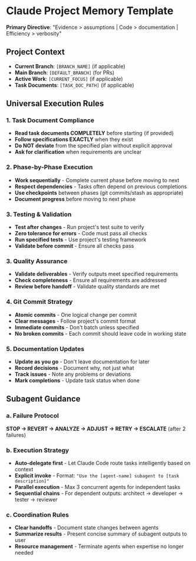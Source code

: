 # Claude Project Memory Template

**Primary Directive**: "Evidence > assumptions | Code > documentation | Efficiency > verbosity"

## Project Context

- **Current Branch**: `[BRANCH_NAME]` (if applicable)
- **Main Branch**: `[DEFAULT_BRANCH]` (for PRs)
- **Active Work**: `[CURRENT_FOCUS]` (if applicable)
- **Task Documents**: `[TASK_DOC_PATH]` (if applicable)

## Universal Execution Rules

### 1. Task Document Compliance

- **Read task documents COMPLETELY** before starting (if provided)
- **Follow specifications EXACTLY** when they exist
- **Do NOT deviate** from the specified plan without explicit approval
- **Ask for clarification** when requirements are unclear

### 2. Phase-by-Phase Execution

- **Work sequentially** - Complete current phase before moving to next
- **Respect dependencies** - Tasks often depend on previous completions
- **Use checkpoints** between phases (git commits/stash as appropriate)
- **Document progress** before moving to next phase

### 3. Testing & Validation

- **Test after changes** - Run project's test suite to verify
- **Zero tolerance for errors** - Code must pass all checks
- **Run specified tests** - Use project's testing framework
- **Validate before commit** - Ensure all checks pass

### 3. Quality Assurance

- **Validate deliverables** - Verify outputs meet specified requirements
- **Check completeness** - Ensure all requirements are addressed
- **Review before handoff** - Validate quality standards are met

### 4. Git Commit Strategy

- **Atomic commits** - One logical change per commit
- **Clear messages** - Follow project's commit format
- **Immediate commits** - Don't batch unless specified
- **No broken commits** - Each commit should leave code in working state

### 5. Documentation Updates

- **Update as you go** - Don't leave documentation for later
- **Record decisions** - Document why, not just what
- **Track issues** - Note any problems or deviations
- **Mark completions** - Update task status when done

## Subagent Guidance

### a. Failure Protocol

**STOP → REVERT → ANALYZE → ADJUST → RETRY → ESCALATE** (after 2 failures)

### b. Execution Strategy

- **Auto-delegate first** - Let Claude Code route tasks intelligently based on context
- **Explicit invoke** - Format: `"Use the [agent-name] subagent to [task description]"`
- **Parallel execution** - Max 3 concurrent agents for independent tasks
- **Sequential chains** - For dependent outputs: architect → developer → tester → reviewer

### c. Coordination Rules

- **Clear handoffs** - Document state changes between agents
- **Summarize results** - Present concise summary of subagent outputs to user
- **Resource management** - Terminate agents when expertise no longer needed
